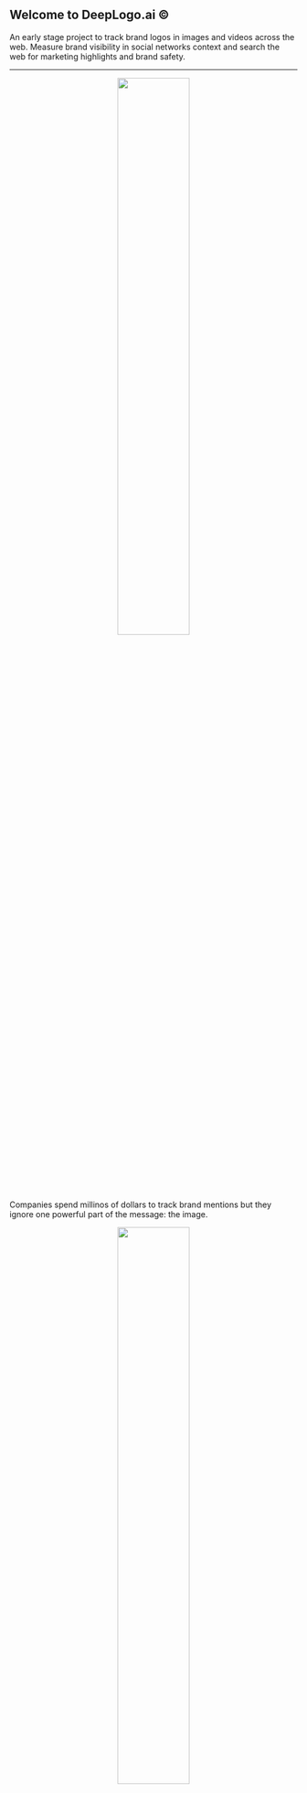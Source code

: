 ## Welcome to DeepLogo.ai ©

An early stage project to track brand logos in images and videos across the web. Measure brand visibility in social networks context and search the web for marketing highlights and brand safety.
<hr>
 
<center><img src="https://github.com/JulianLopezB/deepstagram.ai/raw/master/static/a9231fbb-0272-40c9-8178-66e883d83813.jpeg" width="50%"></center>

Companies spend millinos of dollars to track brand mentions but they ignore one powerful part of the message: the image.



<center><img src="https://github.com/JulianLopezB/deepstagram.ai/raw/master/static/b61426dc-dc89-4ab7-9496-7264f490c088.jpeg" width="50%"></center>


DeepStagram.ai uses computer vision technologies and advanced AI algorithms to detect logos in images and videos and to automate visual content discovery in social media.

<center><img src="https://github.com/JulianLopezB/deepstagram.ai/raw/master/static/375f3a12-b4cb-4656-a360-1e4ce982a9ba.jpeg" width="50%"></center>



